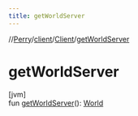 ```yaml
---
title: getWorldServer
---
```

//[Perry](../../../index.html)/[client](../index.html)/[Client](index.html)/[getWorldServer](get-world-server.html)



# getWorldServer



[jvm]\
fun [getWorldServer](get-world-server.html)(): [World](../../net.server.world/-world/index.html)




